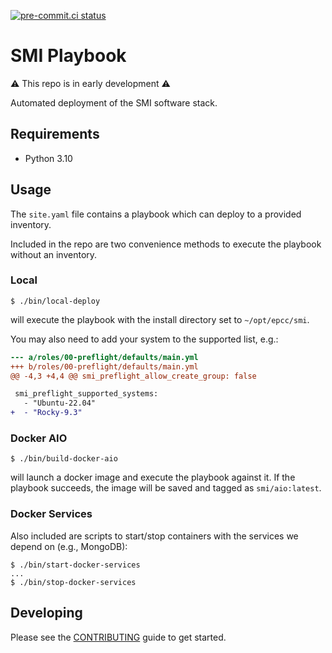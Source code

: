 [![pre-commit.ci status](https://results.pre-commit.ci/badge/github/SMI/playbook/main.svg)](https://results.pre-commit.ci/latest/github/SMI/playbook/main)

# SMI Playbook

⚠ This repo is in early development ⚠

Automated deployment of the SMI software stack.

## Requirements

- Python 3.10

## Usage

The `site.yaml` file contains a playbook which can deploy to a provided
inventory.

Included in the repo are two convenience methods to execute the playbook without
an inventory.

### Local

```console
$ ./bin/local-deploy
```

will execute the playbook with the install directory set to `~/opt/epcc/smi`.

You may also need to add your system to the supported list, e.g.:

```diff
--- a/roles/00-preflight/defaults/main.yml
+++ b/roles/00-preflight/defaults/main.yml
@@ -4,3 +4,4 @@ smi_preflight_allow_create_group: false

 smi_preflight_supported_systems:
   - "Ubuntu-22.04"
+  - "Rocky-9.3"
```

### Docker AIO

```console
$ ./bin/build-docker-aio
```

will launch a docker image and execute the playbook against it. If the playbook
succeeds, the image will be saved and tagged as `smi/aio:latest`.

### Docker Services

Also included are scripts to start/stop containers with the services we depend
on (e.g., MongoDB):

```console
$ ./bin/start-docker-services
...
$ ./bin/stop-docker-services
```

## Developing

Please see the [CONTRIBUTING](CONTRIBUTING.md) guide to get started.

